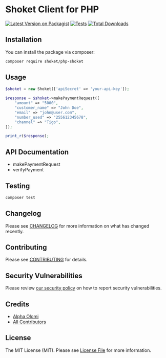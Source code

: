 # Shoket Client for PHP

[![Latest Version on Packagist](https://img.shields.io/packagist/v/alphaolomi/php-shoket.svg?style=flat-square)](https://packagist.org/packages/shoket/php-shoket)
[![Tests](https://github.com/alphaolomi/php-shoket/actions/workflows/run-tests.yml/badge.svg?branch=main)](https://github.com/alphaolomi/php-shoket/actions/workflows/run-tests.yml)
[![Total Downloads](https://img.shields.io/packagist/dt/shoket/php-shoket.svg?style=flat-square)](https://packagist.org/packages/shoket/php-shoket)

## Installation

You can install the package via composer:

```bash
composer require shoket/php-shoket
```

## Usage

```php
$shoket = new Shoket(['apiSecret' => 'your-api-key']);

$response = $shoket->makePaymentRequest([
    "amount" => "5000",
    "customer_name" => "John Doe",
    "email" => "john@user.com",
    "number_used" => "255612345678",
    "channel" => "Tigo",
]);

print_r($response);
```

## API Documentation

-   makePaymentRequest
-   verifyPayment

## Testing

```bash
composer test
```

## Changelog

Please see [CHANGELOG](CHANGELOG.md) for more information on what has changed recently.

## Contributing

Please see [CONTRIBUTING](.github/CONTRIBUTING.md) for details.

## Security Vulnerabilities

Please review [our security policy](../../security/policy) on how to report security vulnerabilities.

## Credits

-   [Alpha Olomi](https://github.com/alphaolomi)
-   [All Contributors](../../contributors)

## License

The MIT License (MIT). Please see [License File](LICENSE.md) for more information.
